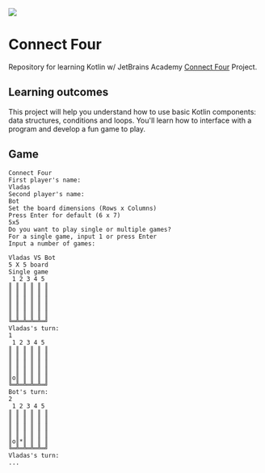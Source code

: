 ![](https://github.com/vlmaier/connect-four/actions/workflows/build.yml/badge.svg)

# Connect Four

Repository for learning Kotlin w/ JetBrains Academy [Connect Four](https://hyperskill.org/projects/202?track=18) Project.

## Learning outcomes

This project will help you understand how to use basic Kotlin components: data structures, conditions and loops. You'll learn how to interface with a program and develop a fun game to play.

## Game

```
Connect Four
First player's name:
Vladas
Second player's name:
Bot
Set the board dimensions (Rows x Columns)
Press Enter for default (6 x 7)
5x5
Do you want to play single or multiple games?
For a single game, input 1 or press Enter
Input a number of games:

Vladas VS Bot
5 X 5 board
Single game
 1 2 3 4 5 
║ ║ ║ ║ ║ ║
║ ║ ║ ║ ║ ║
║ ║ ║ ║ ║ ║
║ ║ ║ ║ ║ ║
║ ║ ║ ║ ║ ║
╚═╩═╩═╩═╩═╝
Vladas's turn:
1
 1 2 3 4 5 
║ ║ ║ ║ ║ ║
║ ║ ║ ║ ║ ║
║ ║ ║ ║ ║ ║
║ ║ ║ ║ ║ ║
║o║ ║ ║ ║ ║
╚═╩═╩═╩═╩═╝
Bot's turn:
2
 1 2 3 4 5 
║ ║ ║ ║ ║ ║
║ ║ ║ ║ ║ ║
║ ║ ║ ║ ║ ║
║ ║ ║ ║ ║ ║
║o║*║ ║ ║ ║
╚═╩═╩═╩═╩═╝
Vladas's turn:
...
```
